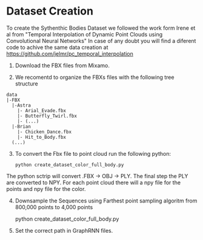 # Dataset Creation

To create the Sythenthic Bodies Dataset we followed the work form Irene et al from "Temporal Interpolation of Dynamic Point Clouds using Convolutional Neural Networks" 
In case of any doubt you will find a diferent code to achive the same data creation at https://github.com/jelmr/pc_temporal_interpolation

1. Download the FBX files from Mixamo.

2. We recomentd to organize the FBXs files with the following tree structure
```
data
|-FBX
  |-Astra
    |- Arial_Evade.fbx
    |- Butterfly_Twirl.fbx
    |- (...)
  |-Brian
    |- Chicken_Dance.fbx
    |- Hit_to_Body.fbx
  (...)
```

3. To convert the Fbx file to point cloud run the following python:

    `python create_dataset_color_full_body.py`

The python sctrip will  convert .FBX -> OBJ -> PLY. The final step the PLY are converted to NPY. For each point cloud there will a npy file for the points and npy file for the color.

4. Downsample the Sequences using Farthest point sampling algoritm from 800,000 points to 4,000 points

    python create_dataset_color_full_body.py

5. Set the correct path in GraphRNN files.
